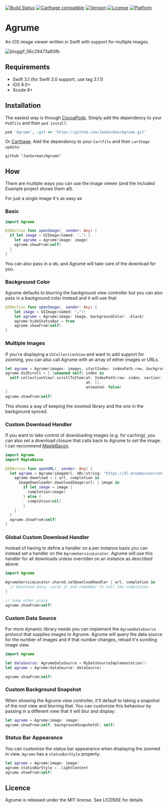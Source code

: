 [![Build Status](https://travis-ci.org/JanGorman/Agrume.svg?branch=master)](https://travis-ci.org/JanGorman/Agrume) [![Carthage compatible](https://img.shields.io/badge/Carthage-compatible-4BC51D.svg?style=flat)](https://github.com/Carthage/Carthage)
[![Version](https://img.shields.io/cocoapods/v/Agrume.svg?style=flat)](http://cocoapods.org/pods/Agrume)
[![License](https://img.shields.io/cocoapods/l/Agrume.svg?style=flat)](http://cocoapods.org/pods/Agrume)
[![Platform](https://img.shields.io/cocoapods/p/Agrume.svg?style=flat)](http://cocoapods.org/pods/Agrume)

# Agrume

An iOS image viewer written in Swift with support for multiple images.

![bloggif_56c29473a93fb](https://cloud.githubusercontent.com/assets/6511079/13066215/95c8186a-d418-11e5-81df-19f0c831d099.gif)


## Requirements

- Swift 3.1 (for Swift 3.0 support, use tag 3.1.1)
- iOS 8.0+
- Xcode 8+

## Installation

The easiest way is through [CocoaPods](http://cocoapods.org). Simply add the dependency to your `Podfile` and then `pod install`:

```ruby
pod 'Agrume', :git => 'https://github.com/JanGorman/Agrume.git'
```

Or [Carthage](https://github.com/Carthage/Carthage). Add the dependency to your `Cartfile` and then `carthage update`:

```ogdl
github "JanGorman/Agrume"
```

## How

There are multiple ways you can use the image viewer (and the included Example project shows them all).

For just a single image it's as easy as

### Basic

```swift
import Agrume

@IBAction func openImage(_ sender: Any) {
  if let image = UIImage(named: "…") {
	let agrume = Agrume(image: image)
	agrume.showFrom(self)	
  }
}
```

You can also pass in a `URL` and Agrume will take care of the download for you.

### Background Color

Agrume defaults to blurring the background view controller but you can also pass in a background color instead and it will use that:

```swift
@IBAction func openImage(_ sender: Any) {
	let image = UIImage(named: "…")!
	let agrume = Agrume(image: Image, backgroundColor: .black)
	agrume.hideStatusBar = true
	agrume.showFrom(self)
}
```

### Multiple Images

If you're displaying a `UICollectionView` and want to add support for zooming, you can also call Agrume with an array of either images or URLs.

```swift
let agrume = Agrume(images: images, startIndex: indexPath.row, backgroundBlurStyle: .light)
agrume.didScroll = { [unowned self] index in
  self.collectionView?.scrollToItem(at: IndexPath(row: index, section: 0),
                                    at: [],
                                    animated: false)
}
agrume.showFrom(self)
```

This shows a way of keeping the zoomed library and the one in the background synced.

### Custom Download Handler

If you want to take control of downloading images (e.g. for caching), you can also set a download closure that calls back to Agrume to set the image. I can recommend [MapleBacon](https://github.com/zalando/MapleBacon).

```swift
import Agrume
import MapleBacon

@IBAction func openURL(_ sender: Any) {
  let agrume = Agrume(imageUrl: URL(string: "https://dl.dropboxusercontent.com/u/512759/MapleBacon.png")!, backgroundBlurStyle: .light)
	agrume.download = { url, completion in
	  ImageDownloader.downloadImage(url) { image in
		if let image = image {
		  completion(image)
		} else {
		  completion(nil)
		}
	}
  }
  agrume.showFrom(self)
}
```

### Global Custom Download Handler

Instead of having to define a handler on a per instance basis you can instead set a handler on the `AgrumeServiceLocator`. Agrume will use this handler for all downloads unless overriden on an instance as described above:

```swift
import Agrume

AgrumeServiceLocator.shared.setDownloadHandler { url, completion in
  // Download data, cache it and remember to call the completion
}

// Some other place
agrume.showFrom(self)

```

### Custom Data Source

For more dynamic library needs you can implement the `AgrumeDataSource` protocol that supplies images to Agrume. Agrume will query the data source for the number of images and if that number changes, reload it's scrolling image view.

```swift
import Agrume

let dataSource: AgrumeDataSource = MyDataSourceImplementation()
let agrume = Agrume(dataSource: dataSource)

agrume.showFrom(self)

```

### Custom Background Snapshot

When showing the Agrume view controller, it'll default to taking a snapshot of the root view and blurring that. You can customize this behaviour by passing in a different view that it will blur and display:

```swift
let agrume = Agrume(image: image)
agrume.showFrom(self, backgroundSnapshotVC: self)

```

### Status Bar Appearance

You can customize the status bar appearance when displaying the zoomed in view. `Agrume` has a `statusBarStyle` property:

```swift
let agrume = Agrume(image: image)
agrume.statusBarStyle = .lightContent
agrume.showFrom(self)
```

## Licence

Agrume is released under the MIT license. See LICENSE for details
